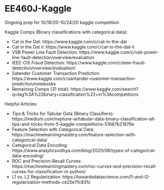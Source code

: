 # EE460J-Kaggle
Ongoing prep for 10/19/20-10/24/20 kaggle competition

Kaggle Comps (Binary classifications with categorical data):
<ul>
  <li>Cat in the Dat: https://www.kaggle.com/c/cat-in-the-dat</li>
  <li>Cat in the Dat ii: https://www.kaggle.com/c/cat-in-the-dat-ii</li>
  <li>VSB Power Line Fault Detection: https://www.kaggle.com/c/vsb-power-line-fault-detection/overview/evaluation</li>
  <li>IEEE-CIS Fraud Detection: https://www.kaggle.com/c/ieee-fraud-detection/overview/evaluation/</li>
  <li>Satander Customer Transaction Prediction: https://www.kaggle.com/c/santander-customer-transaction-prediction/notebooks</li>
  <li>Remaining Comps (31 total): https://www.kaggle.com/search?q=tag%3A%22binary+classification%22+in%3Acompetitions</li>
</ul>

Helpful Articles: 
<ul>
  <li>Tips & Tricks for Tabular Data (Binary Classifiers): https://medium.com/neptune-ai/tabular-data-binary-classification-all-tips-and-tricks-from-5-kaggle-competitions-51667b21876e</li> 
  <li>Feature Selection with Categorical Data: https://machinelearningmastery.com/feature-selection-with-categorical-data/</li> 
  <li>Categorical Data Encoding: https://www.analyticsvidhya.com/blog/2020/08/types-of-categorical-data-encoding/</li> 
  <li>ROC and Precision-Recall Curves: https://machinelearningmastery.com/roc-curves-and-precision-recall-curves-for-classification-in-python/</li>
  <li>L1 vs. L2 Regularization: https://towardsdatascience.com/l1-and-l2-regularization-methods-ce25e7fc831c</li>
</ul>
